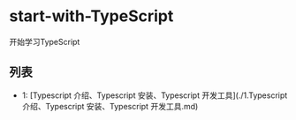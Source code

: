 # start-with-TypeScript

开始学习TypeScript  

## 列表

* 1: [Typescript 介绍、Typescript 安装、Typescript 开发工具](./1.Typescript 介绍、Typescript 安装、Typescript 开发工具.md)
